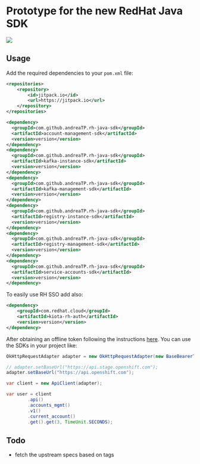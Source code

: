 # Prototype for the new RedHat Java SDK

[![](https://jitpack.io/v/andreaTP/rh-java-sdk.svg)](https://jitpack.io/#andreaTP/rh-java-sdk)

## Usage

Add the required dependencies to your `pom.xml` file:

```xml
<repositories>
    <repository>
        <id>jitpack.io</id>
        <url>https://jitpack.io</url>
    </repository>
</repositories>

<dependency>
  <groupId>com.github.andreaTP.rh-java-sdk</groupId>
  <artifactId>account-management-sdk</artifactId>
  <version>version</version>
</dependency>
<dependency>
  <groupId>com.github.andreaTP.rh-java-sdk</groupId>
  <artifactId>kafka-instance-sdk</artifactId>
  <version>version</version>
</dependency>
<dependency>
  <groupId>com.github.andreaTP.rh-java-sdk</groupId>
  <artifactId>kafka-management-sdk</artifactId>
  <version>version</version>
</dependency>
<dependency>
  <groupId>com.github.andreaTP.rh-java-sdk</groupId>
  <artifactId>registry-instance-sdk</artifactId>
  <version>version</version>
</dependency>
<dependency>
  <groupId>com.github.andreaTP.rh-java-sdk</groupId>
  <artifactId>registry-management-sdk</artifactId>
  <version>version</version>
</dependency>
<dependency>
  <groupId>com.github.andreaTP.rh-java-sdk</groupId>
  <artifactId>service-accounts-sdk</artifactId>
  <version>version</version>
</dependency>

```

To easily use RH SSO add also:
```xml
<dependency>
    <groupId>com.redhat.cloud</groupId>
    <artifactId>kiota-rh-auth</artifactId>
    <version>version</version>
</dependency>
```

After obtaining an offline token following the instructions [here](https://access.redhat.com/articles/3626371).
You can use the SDKs in your project like:

```java
OkHttpRequestAdapter adapter = new OkHttpRequestAdapter(new BaseBearerTokenAuthenticationProvider(new RHAccessTokenProvider(offline_token)));

// adapter.setBaseUrl("https://api.stage.openshift.com");
adapter.setBaseUrl("https://api.openshift.com");

var client = new ApiClient(adapter);

var user = client
        .api()
        .accounts_mgmt()
        .v1()
        .current_account()
        .get().get(3, TimeUnit.SECONDS);
```


## Todo

- fetch the upstream specs based on tags

